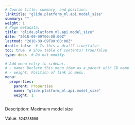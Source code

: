 ```yaml
---
# Course title, summary, and position.
linktitle: "glide.platform_ml.api.model_size"
summary: ""
weight: 1
# Page metadata.
title: "glide.platform_ml.api.model_size"
date: "2018-09-09T00:00:00Z"
lastmod: "2018-09-09T00:00:00Z"
draft: false  # Is this a draft? true/false
toc: true  # Show table of contents? true/false
type: docs  # Do not modify.

# Add menu entry to sidebar.
# - name: Declare this menu item as a parent with ID name.
# - weight: Position of link in menu.
menu:
  properties:
    parent: Properties
    name: "glide.platform_ml.api.model_size"
    weight: 1
---
```


Description: Maximum model size


Value: `524288000`